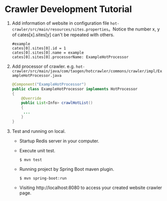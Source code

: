 # Crawler Development Tutorial

1. Add information of website in configuration file `hot-crawler/src/main/resources/sites.properties`。Notice the number x, y of cates[x].sites[y] can't be repeated with others.

   ```
   #example
   cates[0].sites[0].id = 1
   cates[0].sites[0].name = example
   cates[0].sites[0].processorName: ExampleHotProcessor
   ```
   
2. Add processor of crawler. e.g. `hot-crawler/src/main/java/com/taogen/hotcrawler/commons/crawler/impl/ExampleHotProcessor.java`

   ```java
   @Component("ExampleHotProcessor")
   public class ExampleHotProcessor implements HotProcessor
   {
       @Override
       public List<Info> crawlHotList() 
       {
       	...
       }
   }
   ```

3. Test and running on local.

   - Startup Redis server in your computer.

   - Execute unit test.

     ```
     $ mvn test
     ```

   - Running project by Spring Boot maven plugin.

     ```
     $ mvn spring-boot:run
     ```

   - Visiting http://localhost:8080 to access your created website crawler page.